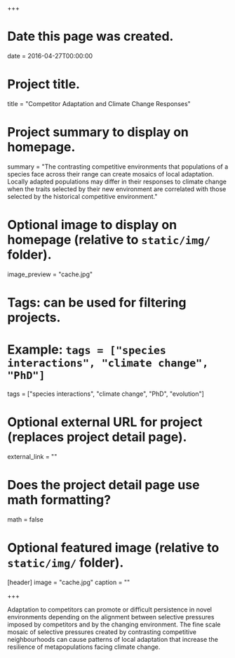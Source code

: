 +++
# Date this page was created.
date = 2016-04-27T00:00:00

# Project title.
title = "Competitor Adaptation and Climate Change Responses"

# Project summary to display on homepage.
summary = "The contrasting competitive environments that populations of a species face across their range can create mosaics of local adaptation. Locally adapted populations may differ in their responses to climate change when the traits selected by their new environment are correlated with those selected by the historical competitive environment."

# Optional image to display on homepage (relative to `static/img/` folder).
image_preview = "cache.jpg"

# Tags: can be used for filtering projects.
# Example: `tags = ["species interactions", "climate change", "PhD"]`
tags = ["species interactions", "climate change", "PhD", "evolution"]

# Optional external URL for project (replaces project detail page).
external_link = ""

# Does the project detail page use math formatting?
math = false

# Optional featured image (relative to `static/img/` folder).
[header]
image = "cache.jpg"
caption = ""

+++


Adaptation to competitors can promote or difficult persistence in novel environments depending on the alignment between selective pressures imposed by competitors and by the changing environment. The fine scale mosaic of selective pressures created by contrasting competitive neighbourhoods can cause patterns of local adaptation that increase the resilience of metapopulations facing climate change.
